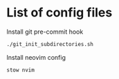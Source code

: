 # List of config files

Install git pre-commit hook
```bash
./git_init_subdirectories.sh
```

Install neovim config 
```bash
stow nvim
```

